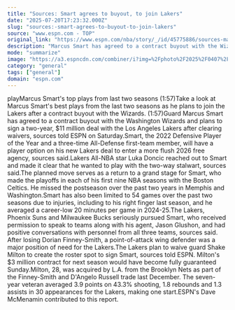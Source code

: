 ```yaml
---
title: "Sources: Smart agrees to buyout, to join Lakers"
date: "2025-07-20T17:23:32.000Z"
slug: "sources:-smart-agrees-to-buyout-to-join-lakers"
source: "www.espn.com - TOP"
original_link: "https://www.espn.com/nba/story/_/id/45775886/sources-marcus-smart-plans-join-lakers-wizards-buyout"
description: "Marcus Smart has agreed to a contract buyout with the Wizards and plans to sign a two-year, $11 million deal with the Lakers after clearing waivers, sources told ESPN."
mode: "summarize"
image: "https://a3.espncdn.com/combiner/i?img=%2Fphoto%2F2025%2F0407%2Fr1474912_1296x729_16%2D9.jpg"
category: "general"
tags: ["general"]
domain: "espn.com"
---
```

<p>playMarcus Smart's top plays from last two seasons (1:57)Take a look at Marcus Smart's best plays from the last two seasons as he plans to join the Lakers after a contract buyout with the Wizards. (1:57)Guard Marcus Smart has agreed to a contract buyout with the Washington Wizards and plans to sign a two-year, $11 million deal with the Los Angeles Lakers after clearing waivers, sources told ESPN on Saturday.Smart, the 2022 Defensive Player of the Year and a three-time All-Defense first-team member, will have a player option on his new Lakers deal to enter a more flush 2026 free agency, sources said.Lakers All-NBA star Luka Doncic reached out to Smart and made it clear that he wanted to play with the two-way stalwart, sources said.The planned move serves as a return to a grand stage for Smart, who made the playoffs in each of his first nine NBA seasons with the Boston Celtics. He missed the postseason over the past two years in Memphis and Washington.Smart has also been limited to 54 games over the past two seasons due to injuries, including to his right finger last season, and he averaged a career-low 20 minutes per game in 2024-25.The Lakers, Phoenix Suns and Milwaukee Bucks seriously pursued Smart, who received permission to speak to teams along with his agent, Jason Glushon, and had positive conversations with personnel from all three teams, sources said. After losing Dorian Finney-Smith, a point-of-attack wing defender was a major position of need for the Lakers.The Lakers plan to waive guard Shake Milton to create the roster spot to sign Smart, sources told ESPN. Milton's $3 million contract for next season would have become fully guaranteed Sunday.Milton, 28, was acquired by L.A. from the Brooklyn Nets as part of the Finney-Smith and D'Angelo Russell trade last December. The seven-year veteran averaged 3.9 points on 43.3% shooting, 1.8 rebounds and 1.3 assists in 30 appearances for the Lakers, making one start.ESPN's Dave McMenamin contributed to this report.</p>